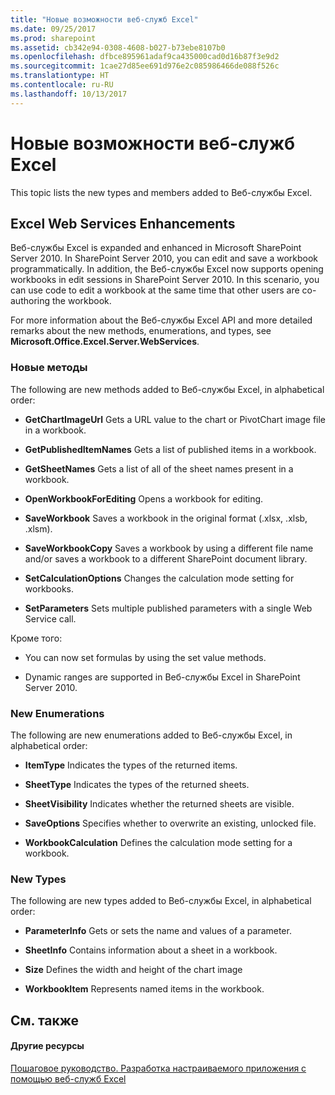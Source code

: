 ```yaml
---
title: "Новые возможности веб-служб Excel"
ms.date: 09/25/2017
ms.prod: sharepoint
ms.assetid: cb342e94-0308-4608-b027-b73ebe8107b0
ms.openlocfilehash: dfbce895961adaf9ca435000cad0d16b87f3e9d2
ms.sourcegitcommit: 1cae27d85ee691d976e2c085986466de088f526c
ms.translationtype: HT
ms.contentlocale: ru-RU
ms.lasthandoff: 10/13/2017
---
```

# <a name="whats-new-in-excel-web-services"></a>Новые возможности веб-служб Excel

This topic lists the new types and members added to Веб-службы Excel.
  
    
    


## <a name="excel-web-services-enhancements"></a>Excel Web Services Enhancements

Веб-службы Excel is expanded and enhanced in Microsoft SharePoint Server 2010. In SharePoint Server 2010, you can edit and save a workbook programmatically. In addition, the Веб-службы Excel now supports opening workbooks in edit sessions in SharePoint Server 2010. In this scenario, you can use code to edit a workbook at the same time that other users are co-authoring the workbook.
  
    
    
For more information about the Веб-службы Excel API and more detailed remarks about the new methods, enumerations, and types, see **Microsoft.Office.Excel.Server.WebServices**.
  
    
    

### <a name="new-methods"></a>Новые методы

The following are new methods added to Веб-службы Excel, in alphabetical order: 
  
    
    

- **GetChartImageUrl** Gets a URL value to the chart or PivotChart image file in a workbook.
    
  
- **GetPublishedItemNames** Gets a list of published items in a workbook.
    
  
- **GetSheetNames** Gets a list of all of the sheet names present in a workbook.
    
  
- **OpenWorkbookForEditing** Opens a workbook for editing.
    
  
- **SaveWorkbook** Saves a workbook in the original format (.xlsx, .xlsb, .xlsm).
    
  
- **SaveWorkbookCopy** Saves a workbook by using a different file name and/or saves a workbook to a different SharePoint document library.
    
  
- **SetCalculationOptions** Changes the calculation mode setting for workbooks.
    
  
- **SetParameters** Sets multiple published parameters with a single Web Service call.
    
  
Кроме того:
  
    
    

- You can now set formulas by using the set value methods.
    
  
- Dynamic ranges are supported in Веб-службы Excel in SharePoint Server 2010.
    
  

### <a name="new-enumerations"></a>New Enumerations

The following are new enumerations added to Веб-службы Excel, in alphabetical order:
  
    
    

- **ItemType** Indicates the types of the returned items.
    
  
- **SheetType** Indicates the types of the returned sheets.
    
  
- **SheetVisibility** Indicates whether the returned sheets are visible.
    
  
- **SaveOptions** Specifies whether to overwrite an existing, unlocked file.
    
  
- **WorkbookCalculation** Defines the calculation mode setting for a workbook.
    
  

### <a name="new-types"></a>New Types

The following are new types added to Веб-службы Excel, in alphabetical order:
  
    
    

- **ParameterInfo** Gets or sets the name and values of a parameter.
    
  
- **SheetInfo** Contains information about a sheet in a workbook.
    
  
- **Size** Defines the width and height of the chart image
    
  
- **WorkbookItem** Represents named items in the workbook.
    
  

## <a name="see-also"></a>См. также


#### <a name="other-resources"></a>Другие ресурсы


  
    
    
 [Пошаговое руководство. Разработка настраиваемого приложения с помощью веб-служб Excel](walkthrough-developing-a-custom-application-using-excel-web-services.md)
